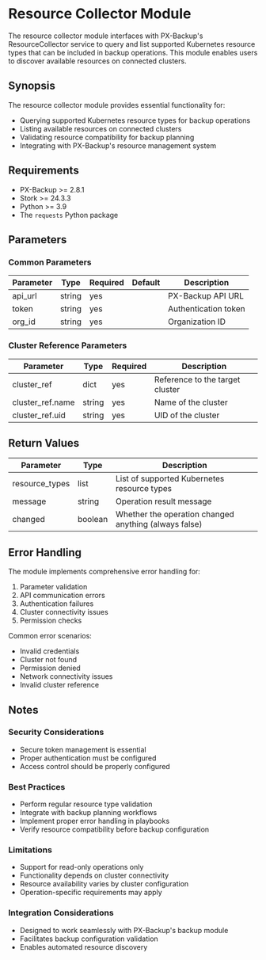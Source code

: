 # Resource Collector Module

The resource collector module interfaces with PX-Backup's ResourceCollector service to query and list supported Kubernetes resource types that can be included in backup operations. This module enables users to discover available resources on connected clusters.

## Synopsis

The resource collector module provides essential functionality for:

* Querying supported Kubernetes resource types for backup operations
* Listing available resources on connected clusters
* Validating resource compatibility for backup planning
* Integrating with PX-Backup's resource management system

## Requirements

* PX-Backup >= 2.8.1
* Stork >= 24.3.3
* Python >= 3.9
* The `requests` Python package

## Parameters

### Common Parameters


| Parameter | Type   | Required | Default | Description          |
| ----------- | -------- | ---------- | --------- | ---------------------- |
| api_url   | string | yes      |         | PX-Backup API URL    |
| token     | string | yes      |         | Authentication token |
| org_id    | string | yes      |         | Organization ID      |

### Cluster Reference Parameters


| Parameter        | Type   | Required | Description                     |
| ------------------ | -------- | ---------- | --------------------------------- |
| cluster_ref      | dict   | yes      | Reference to the target cluster |
| cluster_ref.name | string | yes      | Name of the cluster             |
| cluster_ref.uid  | string | yes      | UID of the cluster              |

## Return Values


| Parameter      | Type    | Description                                           |
| ---------------- | --------- | ------------------------------------------------------- |
| resource_types | list    | List of supported Kubernetes resource types           |
| message        | string  | Operation result message                              |
| changed        | boolean | Whether the operation changed anything (always false) |

## Error Handling

The module implements comprehensive error handling for:

1. Parameter validation
2. API communication errors
3. Authentication failures
4. Cluster connectivity issues
5. Permission checks

Common error scenarios:

- Invalid credentials
- Cluster not found
- Permission denied
- Network connectivity issues
- Invalid cluster reference

## Notes

### Security Considerations

* Secure token management is essential
* Proper authentication must be configured
* Access control should be properly configured

### Best Practices

* Perform regular resource type validation
* Integrate with backup planning workflows
* Implement proper error handling in playbooks
* Verify resource compatibility before backup configuration

### Limitations

* Support for read-only operations only
* Functionality depends on cluster connectivity
* Resource availability varies by cluster configuration
* Operation-specific requirements may apply

### Integration Considerations

* Designed to work seamlessly with PX-Backup's backup module
* Facilitates backup configuration validation
* Enables automated resource discovery
